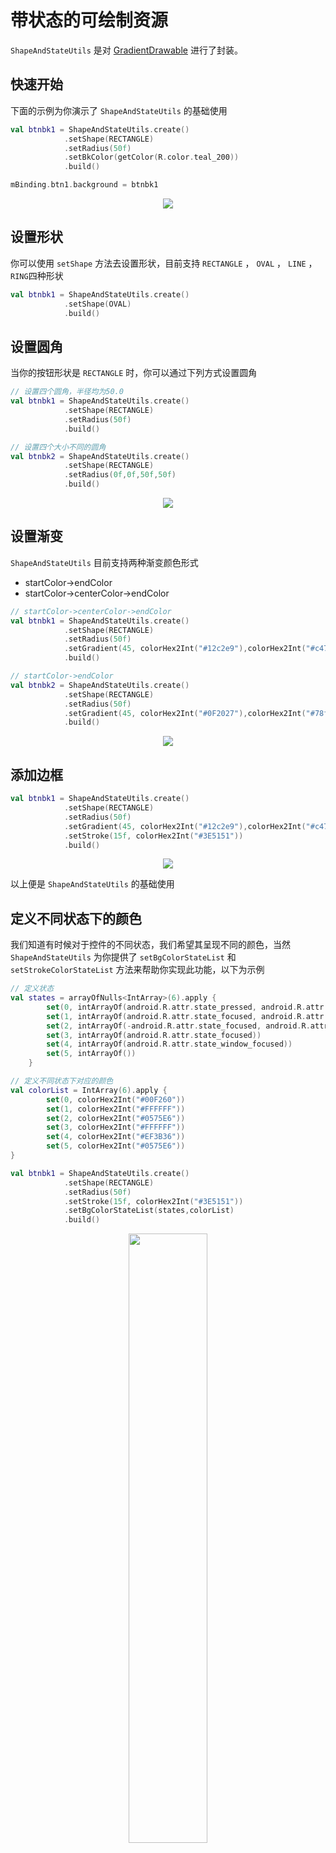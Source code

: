 # 带状态的可绘制资源

`ShapeAndStateUtils` 是对 [GradientDrawable](https://developer.android.google.cn/reference/android/graphics/drawable/GradientDrawable?hl=en) 进行了封装。

## 快速开始

下面的示例为你演示了 `ShapeAndStateUtils` 的基础使用

```kotlin
val btnbk1 = ShapeAndStateUtils.create()
            .setShape(RECTANGLE)
            .setRadius(50f)
            .setBkColor(getColor(R.color.teal_200))
            .build()

mBinding.btn1.background = btnbk1
```

<div align="center"><img src="../assets/images/shape_eg_1.jpg"/></div>

## 设置形状

你可以使用 `setShape` 方法去设置形状，目前支持
`RECTANGLE` ， `OVAL` ， `LINE` ， `RING`四种形状

```kotlin
val btnbk1 = ShapeAndStateUtils.create()
            .setShape(OVAL)
            .build()
```

## 设置圆角

当你的按钮形状是 `RECTANGLE` 时，你可以通过下列方式设置圆角

```kotlin
// 设置四个圆角，半径均为50.0
val btnbk1 = ShapeAndStateUtils.create()
            .setShape(RECTANGLE)
            .setRadius(50f)
            .build()

// 设置四个大小不同的圆角
val btnbk2 = ShapeAndStateUtils.create()
            .setShape(RECTANGLE)
            .setRadius(0f,0f,50f,50f)
            .build()
```

<div align="center"><img src="../assets/images/shape_eg_2.jpg"/></div>

## 设置渐变

`ShapeAndStateUtils` 目前支持两种渐变颜色形式

- startColor->endColor
- startColor->centerColor->endColor

```kotlin
// startColor->centerColor->endColor
val btnbk1 = ShapeAndStateUtils.create()
            .setShape(RECTANGLE)
            .setRadius(50f)
            .setGradient(45, colorHex2Int("#12c2e9"),colorHex2Int("#c471ed"),colorHex2Int("#f64f59"))
            .build()

// startColor->endColor
val btnbk2 = ShapeAndStateUtils.create()
            .setShape(RECTANGLE)
            .setRadius(50f)
            .setGradient(45, colorHex2Int("#0F2027"),colorHex2Int("#78ffd6"))
            .build()
```

<div align="center"><img src="../assets/images/shape_eg_3.jpg"/></div>

## 添加边框

```kotlin
val btnbk1 = ShapeAndStateUtils.create()
            .setShape(RECTANGLE)
            .setRadius(50f)
            .setGradient(45, colorHex2Int("#12c2e9"),colorHex2Int("#c471ed"),colorHex2Int("#f64f59"))
            .setStroke(15f, colorHex2Int("#3E5151"))
            .build()
```

<div align="center"><img src="../assets/images/shape_eg_4.jpg"/></div>

以上便是 `ShapeAndStateUtils` 的基础使用

## 定义不同状态下的颜色

我们知道有时候对于控件的不同状态，我们希望其呈现不同的颜色，当然 `ShapeAndStateUtils` 为你提供了 `setBgColorStateList` 和 `setStrokeColorStateList` 方法来帮助你实现此功能，以下为示例

```kotlin
// 定义状态
val states = arrayOfNulls<IntArray>(6).apply {
        set(0, intArrayOf(android.R.attr.state_pressed, android.R.attr.state_enabled))
        set(1, intArrayOf(android.R.attr.state_focused, android.R.attr.state_enabled))
        set(2, intArrayOf(-android.R.attr.state_focused, android.R.attr.state_enabled))
        set(3, intArrayOf(android.R.attr.state_focused))
        set(4, intArrayOf(android.R.attr.state_window_focused))
        set(5, intArrayOf())
    }

// 定义不同状态下对应的颜色
val colorList = IntArray(6).apply {
        set(0, colorHex2Int("#00F260"))
        set(1, colorHex2Int("#FFFFFF"))
        set(2, colorHex2Int("#0575E6"))
        set(3, colorHex2Int("#FFFFFF"))
        set(4, colorHex2Int("#EF3B36"))
        set(5, colorHex2Int("#0575E6"))
}

val btnbk1 = ShapeAndStateUtils.create()
            .setShape(RECTANGLE)
            .setRadius(50f)
            .setStroke(15f, colorHex2Int("#3E5151"))
            .setBgColorStateList(states,colorList)
            .build()
```

<div align="center"><img src="../assets/images/shape_eg_5.gif" width=50%/></div>
